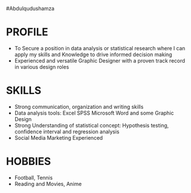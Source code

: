 #Abdulqudushamza
# PROFILE		
+ To Secure a position in data analysis or statistical research where I can apply my skills and Knowledge to drive informed decision making
+ Experienced and versatile Graphic Designer with a proven track record in various design roles

# SKILLS
+ Strong communication, organization and writing skills
+ Data analysis tools: Excel SPSS Microsoft Word and some Graphic Design
+ Strong Understanding of statistical concept: Hypothesis testing, confidence interval and regression analysis
+ Social Media Marketing Experienced

# HOBBIES 	
+ Football, Tennis
+ Reading and Movies, Anime

